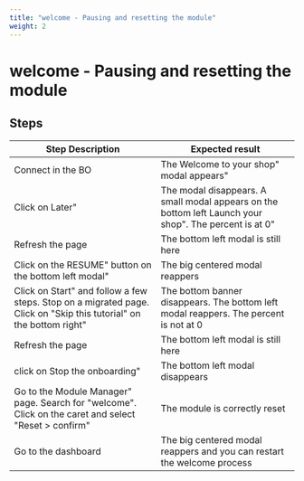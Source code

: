 ```yaml
---
title: "welcome - Pausing and resetting the module"
weight: 2
---
```


# welcome - Pausing and resetting the module
## Steps
| Step Description | Expected result |
| ----- | ----- |
| Connect in the BO | The Welcome to your shop" modal appears" |
| Click on Later" | The modal disappears. A small modal appears on the bottom left Launch your shop". The percent is at 0" |
| Refresh the page | The bottom left modal is still here |
| Click on the RESUME" button on the bottom left modal" | The big centered modal reappers |
| Click on Start" and follow a few steps. Stop on a migrated page. Click on "Skip this tutorial" on the bottom right" | The bottom banner disappears. The bottom left modal reappers. The percent is not at 0 |
| Refresh the page | The bottom left modal is still here |
| click on Stop the onboarding" | The bottom left modal disappears |
| Go to the Module Manager" page. Search for "welcome". Click on the caret and select "Reset > confirm" | The module is correctly reset |
| Go to the dashboard | The big centered modal reappers and you can restart the welcome process |
